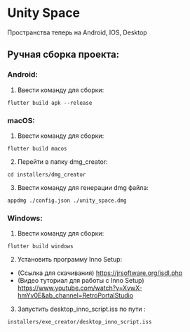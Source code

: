 # Unity Space
Пространства теперь на Android, IOS, Desktop
## Ручная сборка проекта:
### Android:
1. Ввести команду для сборки: 
```
flutter build apk --release  
```

### macOS:

1. Ввести команду для сборки: 

```
flutter build macos
```

2. Перейти в папку dmg_creator:

```
cd installers/dmg_creator
```

3. Ввести команду для генерации dmg файла:

```
appdmg ./config.json ./unity_space.dmg
```

### Windows:

1. Ввести команду для сборки:
```
flutter build windows
```

2. Установить программу Inno Setup:
- (Ссылка для скачивания) https://jrsoftware.org/isdl.php
- (Видео туториал для работы с Inno Setup) https://www.youtube.com/watch?v=XvwX-hmYv0E&ab_channel=RetroPortalStudio

3. Запустить desktop_inno_script.iss по пути :
```
installers/exe_creator/desktop_inno_script.iss
```
